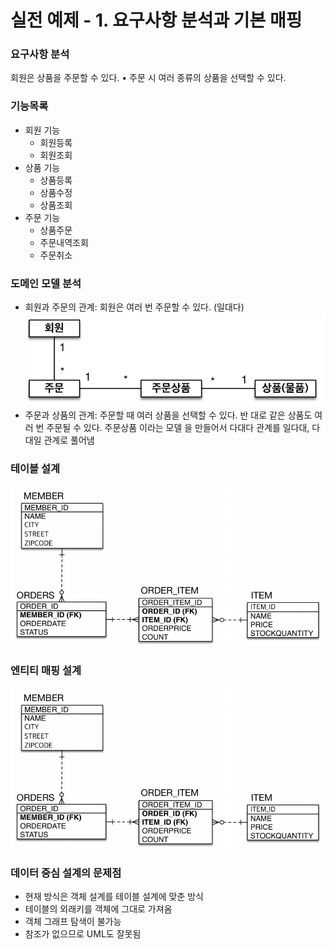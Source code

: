 # 실전 예제 - 1. 요구사항 분석과 기본 매핑

### 요구사항 분석
회원은 상품을 주문할 수 있다.
• 주문 시 여러 종류의 상품을 선택할 수 있다.
### 기능목록
* 회원 기능
    * 회원등록
    * 회원조회
* 상품 기능
    * 상품등록
    * 상품수정
    * 상품조회
* 주문 기능
    * 상품주문
    * 주문내역조회
    * 주문취소

### 도메인 모델 분석
* 회원과 주문의 관계: 회원은 여러 번 주문할 수 있다. (일대다)
![도메인모델분석.png](도메인모델분석.png)
* 주문과 상품의 관계: 주문할 때 여러 상품을 선택할 수 있다. 반
대로 같은 상품도 여러 번 주문될 수 있다. 주문상품 이라는 모델
을 만들어서 다대다 관계를 일다대, 다대일 관계로 풀어냄
  
### 테이블 설계
![테이블설계.png](테이블설계.png)

### 엔티티 매핑 설계 
![테이블설계.png](테이블설계.png)

### 데이터 중심 설계의 문제점
* 현재 방식은 객체 설계를 테이블 설계에 맞춘 방식
* 테이블의 외래키를 객체에 그대로 가져옴
* 객체 그래프 탐색이 불가능
* 참조가 없으므로 UML도 잘못됨